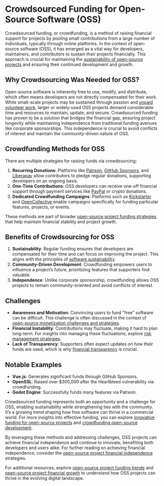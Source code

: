 # Crowdsourced Funding for Open-Source Software (OSS)

Crowdsourced funding, or crowdfunding, is a method of raising financial support for projects by pooling small contributions from a large number of individuals, typically through online platforms. In the context of open-source software (OSS), it has emerged as a vital way for developers, maintainers, and contributors to sustain their projects financially. This approach is crucial for maintaining the [sustainability of open-source projects](https://www.license-token.com/wiki/sustainable-funding-open-source) and ensuring their continued development and growth.

## Why Crowdsourcing Was Needed for OSS?

Open-source software is inherently free to use, modify, and distribute, which often means developers are not directly compensated for their work. While small-scale projects may be sustained through passion and [unpaid volunteer work](https://www.license-token.com/wiki/unpaid-volunteer-work), larger or widely-used OSS projects demand considerable time and resources to maintain, update, and secure. Crowdsourced funding has proven to be a solution that bridges the financial gap, ensuring project longevity while maintaining independence from traditional funding avenues like corporate sponsorships. This independence is crucial to avoid conflicts of interest and maintain the community-driven nature of OSS.

## Crowdfunding Methods for OSS

There are multiple strategies for raising funds via crowdsourcing:

1. **Recurring Donations**: Platforms like [Patreon](https://www.patreon.com/), [GitHub Sponsors](https://github.com/sponsors), and [Liberapay](https://liberapay.com/) allow contributors to pledge regular donations, supporting developers on an ongoing basis.
2. **One-Time Contributions**: OSS developers can receive one-off financial support through payment services like [PayPal](https://www.paypal.com/) or crypto donations.
3. **Dedicated Crowdfunding Campaigns**: Platforms such as [Kickstarter](https://www.kickstarter.com/) and [OpenCollective](https://opencollective.com/) enable campaigns specifically for funding particular features, projects, or events.

These methods are part of broader [open-source project funding strategies](https://www.license-token.com/wiki/open-source-project-funding-strategies) that help maintain financial stability and project growth.

## Benefits of Crowdsourcing for OSS

1. **Sustainability**: Regular funding ensures that developers are compensated for their time and can focus on improving the project. This aligns with the principles of [software sustainability](https://www.license-token.com/wiki/software-sustainability).
2. **Community-Driven Development**: Crowdfunding empowers users to influence a project’s future, prioritizing features that supporters find valuable.
3. **Independence**: Unlike corporate sponsorship, crowdfunding allows OSS projects to remain community-oriented and avoid conflicts of interest.

## Challenges

- **Awareness and Motivation**: Convincing users to fund "free" software can be difficult. This challenge is often discussed in the context of [open-source monetization challenges and strategies](https://www.license-token.com/wiki/open-source-monetization-challenges-and-strategies).
- **Financial Instability**: Contributions may fluctuate, making it hard to plan long-term. For insights into managing these fluctuations, explore [risk management strategies](https://www.license-token.com/wiki/risk-management-strategies).
- **Lack of Transparency**: Supporters often expect updates on how their funds are used, which is why [financial transparency](https://www.license-token.com/wiki/open-source-project-financial-transparency) is crucial.

## Notable Examples

- **Vue.js**: Generates significant funds through GitHub Sponsors.
- **OpenSSL**: Raised over $300,000 after the Heartbleed vulnerability via crowdfunding.
- **Godot Engine**: Successfully funds many features via Patreon.

Crowdsourced funding represents both an opportunity and a challenge for OSS, enabling sustainability while strengthening ties with the community. It’s a growing trend shaping how free software can thrive in a commercial world. For more insights into effective funding, you can explore [innovative funding for open-source projects](https://www.license-token.com/wiki/innovative-funding-for-open-source-projects) and [crowdfunding open-source development](https://www.license-token.com/wiki/crowdfunding-open-source-development).

By leveraging these methods and addressing challenges, OSS projects can achieve financial independence and continue to innovate, benefiting both developers and users alike. For further reading on achieving financial independence, consider the [open-source project financial independence](https://www.license-token.com/wiki/open-source-project-financial-independence) strategies.

For additional resources, explore [open-source project funding trends](https://www.license-token.com/wiki/open-source-project-funding-trends) and [open-source project financial growth](https://www.license-token.com/wiki/open-source-project-financial-growth) to understand how OSS projects can thrive in the evolving digital landscape.